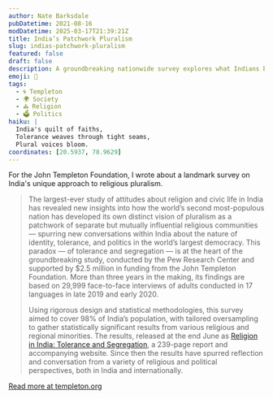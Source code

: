```yaml
---
author: Nate Barksdale
pubDatetime: 2021-08-16
modDatetime: 2025-03-17T21:39:21Z
title: India’s Patchwork Pluralism
slug: indias-patchwork-pluralism
featured: false
draft: false
description: A groundbreaking nationwide survey explores what Indians believe about their own and their fellow citizens’ religious faiths
emoji: 🧩
tags:
  - 🌀 Templeton
  - 🌍 Society
  - ⛪ Religion
  - 🗳️ Politics
haiku: |
  India's quilt of faiths,  
  Tolerance weaves through tight seams,  
  Plural voices bloom.
coordinates: [20.5937, 78.9629]
---
```


For the John Templeton Foundation, I wrote about a landmark survey on India's unique approach to religious pluralism.

> The largest-ever study of attitudes about religion and civic life in India has revealed new insights into how the world’s second most-populous nation has developed its own distinct vision of pluralism as a patchwork of separate but mutually influential religious communities — spurring new conversations within India about the nature of identity, tolerance, and politics in the world’s largest democracy. This paradox — of tolerance and segregation — is at the heart of the groundbreaking study, conducted by the Pew Research Center and supported by $2.5 million in funding from the John Templeton Foundation. More than three years in the making, its findings are based on 29,999 face-to-face interviews of adults conducted in 17 languages in late 2019 and early 2020.
>
> Using rigorous design and statistical methodologies, this survey aimed to cover 98% of India’s population, with tailored oversampling to gather statistically significant results from various religious and regional minorities. The results, released at the end June as [Religion in India: Tolerance and Segregation](https://www.pewforum.org/2021/06/29/religion-in-india-tolerance-and-segregation/), a 239-page report and accompanying website. Since then the results have spurred reflection and conversation from a variety of religious and political perspectives, both in India and internationally.

[Read more at templeton.org](https://www.templeton.org/news/indias-patchwork-pluralism)
